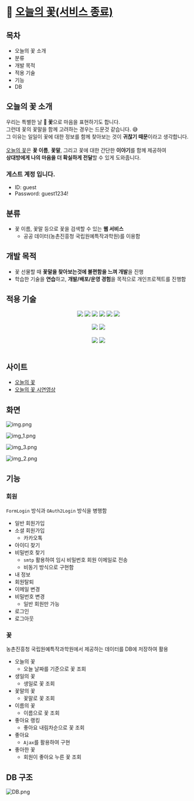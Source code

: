 # 🪻 [오늘의 꽃(서비스 종료)](https://2dayflower.com/)
## 목차
* 오늘의 꽃 소개
* 분류
* 개발 목적
* 적용 기술
* 기능
* DB

## 오늘의 꽃 소개
우리는 특별한 날 **💐 꽃**으로 마음을 표현하기도 합니다.<br />
그런데 꽃의 꽃말을 함께 고려하는 경우는 드문것 같습니다. 😅<br />
그 이유는 일일이 꽃에 대한 정보를 함께 찾아보는 것이 **귀찮기 때문**이라고 생각합니다.<br /><br />
[오늘의 꽃](https://2dayflower.com)은 **꽃 이름**, **꽃말**, 그리고 꽃에 대한 간단한 **이야기**를 함께 제공하여<br />
**상대방에게 나의 마음을 더 확실하게 전달**할 수 있게 도와줍니다.

### 게스트 계정 입니다.
* ID: guest
* Password: guest1234!

## 분류
* 꽃 이름, 꽃말 등으로 꽃을 검색할 수 있는 **웹 서비스**
  * 공공 데이터(농촌진흥청 국립원예특작과학원)를 이용함

## 개발 목적
* 꽃 선물할 때 **꽃말을 찾아보는것에 불편함을 느껴 개발**을 진행
* 학습한 기술을 **연습**하고, **개발/배포/운영 경험**을 목적으로 개인프로젝트를 진행함

## 적용 기술
<div align="center">
<img src="https://img.shields.io/badge/java-007396?style=for-the-badge&logo=java&logoColor=white">
<img src="https://img.shields.io/badge/springboot-6DB33F?style=for-the-badge&logo=springboot&logoColor=white">
<img src="https://img.shields.io/badge/spring data jpa-6DB33F?style=for-the-badge&logo=springboot&logoColor=white">
<img src="https://img.shields.io/badge/spring security-6DB33F?style=for-the-badge&logo=springsecurity&logoColor=white">
<img src="https://img.shields.io/badge/mysql-4479A1?style=for-the-badge&logo=mysql&logoColor=white">
<img src="https://img.shields.io/badge/maridaDB-1F305F?style=for-the-badge&logo=mariadb&logoColor=white">
<br /><br />
<img src="https://img.shields.io/badge/thymeleaf-005F0F?style=for-the-badge&logo=thymeleaf&logoColor=white">
<img src="https://img.shields.io/badge/bootstrap-7952B3?style=for-the-badge&logo=bootstrap&logoColor=white">
<br /><br />
<img src="https://img.shields.io/badge/amazonec2-FF9900?style=for-the-badge&logo=amazonec2&logoColor=white">
<img src="https://img.shields.io/badge/amazonrds-527FFF?style=for-the-badge&logo=amazonrds&logoColor=white">
</div>
<br />

## 사이트
* [오늘의 꽃](https://2dayflower.com)
* [오늘의 꽃 시연영상](https://www.youtube.com/watch?v=Rbo-WXbRHyU)


## 화면
![img.png](img.png)

![img_1.png](img_1.png)

![img_3.png](img_3.png)

![img_2.png](img_2.png)

## 기능
### 회원
`FormLogin` 방식과 `OAuth2Login` 방식을 병행함
* 일반 회원가입
* 소셜 회원가입
  * 카카오톡
* 아이디 찾기
* 비밀번호 찾기
  * `smtp` 활용하여 임시 비밀번호 회원 이메일로 전송
  * 비동기 방식으로 구현함
* 내 정보
* 회원탈퇴
* 이메일 변경
* 비밀번호 변경
  * 일반 회원만 가능
* 로그인
* 로그아웃

### 꽃
농촌진흥청 국립원예특작과학원에서 제공하는 데이터를 DB에 저장하여 활용
* 오늘의 꽃
  * 오늘 날짜를 기준으로 꽃 조회
* 생일의 꽃
  * 생일로 꽃 조회
* 꽃말의 꽃
  * 꽃말로 꽃 조회
* 이름의 꽃
  * 이름으로 꽃 조회
* 좋아요 랭킹
  * 좋아요 내림차순으로 꽃 조회
* 좋아요
  * `Ajax`를 활용하여 구현
* 좋아한 꽃
  * 회원이 좋아요 누른 꽃 조회

## DB 구조
![DB.png](DB.png)
